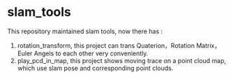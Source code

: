 # slam_tools
This repository maintained slam tools, now there has :
1. rotation_transform, this project can trans Quaterion，Rotation Matrix，Euler Angels to each other very conveniently.
2. play_pcd_in_map, this project shows moving trace on a point cloud map, which use slam pose and corresponding point clouds.